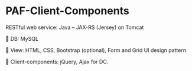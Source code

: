 # PAF-Client-Components
RESTful web service: Java – JAX-RS (Jersey) on Tomcat

 DB: MySQL 

 View: HTML, CSS, Bootstrap (optional), Form and Grid UI design pattern 

 Client-components: jQuery, Ajax for DC. 



